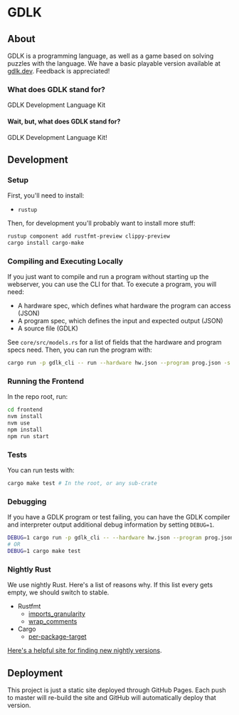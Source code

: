 # GDLK

## About

GDLK is a programming language, as well as a game based on solving puzzles with the language. We have a basic playable version available at [gdlk.dev](https://gdlk.dev). Feedback is appreciated!

### What does GDLK stand for?

GDLK Development Language Kit

#### Wait, but, what does GDLK stand for?

GDLK Development Language Kit!

## Development

### Setup

First, you'll need to install:

- `rustup`

Then, for development you'll probably want to install more stuff:

```sh
rustup component add rustfmt-preview clippy-preview
cargo install cargo-make
```

### Compiling and Executing Locally

If you just want to compile and run a program without starting up the webserver, you can use the CLI for that. To execute a program, you will need:

- A hardware spec, which defines what hardware the program can access (JSON)
- A program spec, which defines the input and expected output (JSON)
- A source file (GDLK)

See `core/src/models.rs` for a list of fields that the hardware and program specs need. Then, you can run the program with:

```sh
cargo run -p gdlk_cli -- run --hardware hw.json --program prog.json -s prog.gdlk
```

### Running the Frontend

In the repo root, run:

```sh
cd frontend
nvm install
nvm use
npm install
npm run start
```

### Tests

You can run tests with:

```sh
cargo make test # In the root, or any sub-crate
```

### Debugging

If you have a GDLK program or test failing, you can have the GDLK compiler and interpreter output additional debug information by setting `DEBUG=1`.

```sh
DEBUG=1 cargo run -p gdlk_cli -- --hardware hw.json --program prog.json -s prog.gdlk
# OR
DEBUG=1 cargo make test
```

### Nightly Rust

We use nightly Rust. Here's a list of reasons why. If this list every gets empty, we should switch to stable.

- Rustfmt
  - [imports_granularity](https://github.com/rust-lang/rustfmt/issues/4669)
  - [wrap_comments](https://github.com/rust-lang/rustfmt/issues/3347)
- Cargo
  - [per-package-target](https://doc.rust-lang.org/nightly/cargo/reference/unstable.html#per-package-target)

[Here's a helpful site for finding new nightly versions](https://rust-lang.github.io/rustup-components-history/).

## Deployment

This project is just a static site deployed through GitHub Pages. Each push to master will re-build the site and GitHub will automatically deploy that version.
